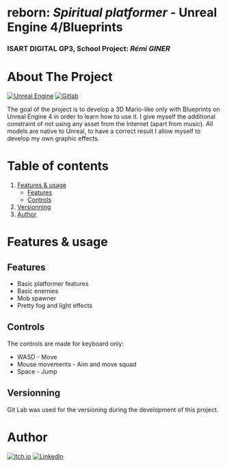 # reborn: *Spiritual platformer* - **Unreal Engine 4/Blueprints**
### ISART DIGITAL GP3, School Project: *Rémi GINER*  

<!-- ABOUT THE PROJECT -->
# About The Project 
[![Unreal Engine](https://img.shields.io/badge/dynamic/json?url=https://raw.githubusercontent.com/remisansfamine/amber/master/Amber.uproject&query=$.EngineAssociation&logo=unrealengine&logoColor=white&label=UnrealEngine&color=grey)](https://www.unrealengine.com)
[![Gitlab](https://img.shields.io/badge/GitLab-292961?&logo=gitlab)](https://gitlab.com/)


The goal of the project is to develop a 3D Mario-like only with Blueprints on Unreal Engine 4 in order to learn how to use it. I give myself the additional constraint of not using any asset from the Internet (apart from music). All models are native to Unreal, to have a correct result I allow myself to develop my own graphic effects.

# Table of contents
1. [Features & usage](#features--usage)
    - [Features](#features)
    - [Controls](#controls)
6. [Versionning](#versionning)
6. [Author](#author)


# Features & usage

## Features
- Basic platformer features
- Basic enemies
- Mob spawner
- Pretty fog and light effects

## Controls
The controls are made for keyboard only:
- WASD - Move
- Mouse movements - Aim and move squad
- Space - Jump

## Versionning
Git Lab was used for the versioning during the development of this project.

# Author
[![itch.io](https://img.shields.io/badge/itch.io-%23FF0B34?logo=itch.io&logoColor=white)](https://remisansfamine.itch.io)
[![LinkedIn](https://img.shields.io/badge/LinkedIn-0072b1?logo=Linkedin)](https://www.linkedin.com/in/remi-giner)
